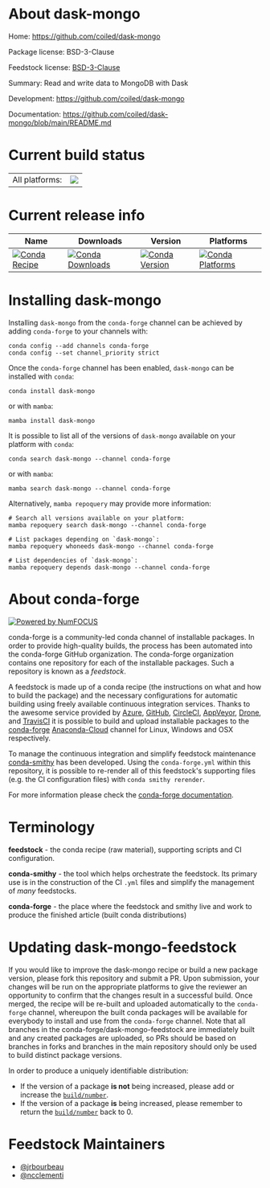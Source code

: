 About dask-mongo
================

Home: https://github.com/coiled/dask-mongo

Package license: BSD-3-Clause

Feedstock license: [BSD-3-Clause](https://github.com/conda-forge/dask-mongo-feedstock/blob/main/LICENSE.txt)

Summary: Read and write data to MongoDB with Dask

Development: https://github.com/coiled/dask-mongo

Documentation: https://github.com/coiled/dask-mongo/blob/main/README.md

Current build status
====================


<table><tr><td>All platforms:</td>
    <td>
      <a href="https://dev.azure.com/conda-forge/feedstock-builds/_build/latest?definitionId=13507&branchName=main">
        <img src="https://dev.azure.com/conda-forge/feedstock-builds/_apis/build/status/dask-mongo-feedstock?branchName=main">
      </a>
    </td>
  </tr>
</table>

Current release info
====================

| Name | Downloads | Version | Platforms |
| --- | --- | --- | --- |
| [![Conda Recipe](https://img.shields.io/badge/recipe-dask--mongo-green.svg)](https://anaconda.org/conda-forge/dask-mongo) | [![Conda Downloads](https://img.shields.io/conda/dn/conda-forge/dask-mongo.svg)](https://anaconda.org/conda-forge/dask-mongo) | [![Conda Version](https://img.shields.io/conda/vn/conda-forge/dask-mongo.svg)](https://anaconda.org/conda-forge/dask-mongo) | [![Conda Platforms](https://img.shields.io/conda/pn/conda-forge/dask-mongo.svg)](https://anaconda.org/conda-forge/dask-mongo) |

Installing dask-mongo
=====================

Installing `dask-mongo` from the `conda-forge` channel can be achieved by adding `conda-forge` to your channels with:

```
conda config --add channels conda-forge
conda config --set channel_priority strict
```

Once the `conda-forge` channel has been enabled, `dask-mongo` can be installed with `conda`:

```
conda install dask-mongo
```

or with `mamba`:

```
mamba install dask-mongo
```

It is possible to list all of the versions of `dask-mongo` available on your platform with `conda`:

```
conda search dask-mongo --channel conda-forge
```

or with `mamba`:

```
mamba search dask-mongo --channel conda-forge
```

Alternatively, `mamba repoquery` may provide more information:

```
# Search all versions available on your platform:
mamba repoquery search dask-mongo --channel conda-forge

# List packages depending on `dask-mongo`:
mamba repoquery whoneeds dask-mongo --channel conda-forge

# List dependencies of `dask-mongo`:
mamba repoquery depends dask-mongo --channel conda-forge
```


About conda-forge
=================

[![Powered by
NumFOCUS](https://img.shields.io/badge/powered%20by-NumFOCUS-orange.svg?style=flat&colorA=E1523D&colorB=007D8A)](https://numfocus.org)

conda-forge is a community-led conda channel of installable packages.
In order to provide high-quality builds, the process has been automated into the
conda-forge GitHub organization. The conda-forge organization contains one repository
for each of the installable packages. Such a repository is known as a *feedstock*.

A feedstock is made up of a conda recipe (the instructions on what and how to build
the package) and the necessary configurations for automatic building using freely
available continuous integration services. Thanks to the awesome service provided by
[Azure](https://azure.microsoft.com/en-us/services/devops/), [GitHub](https://github.com/),
[CircleCI](https://circleci.com/), [AppVeyor](https://www.appveyor.com/),
[Drone](https://cloud.drone.io/welcome), and [TravisCI](https://travis-ci.com/)
it is possible to build and upload installable packages to the
[conda-forge](https://anaconda.org/conda-forge) [Anaconda-Cloud](https://anaconda.org/)
channel for Linux, Windows and OSX respectively.

To manage the continuous integration and simplify feedstock maintenance
[conda-smithy](https://github.com/conda-forge/conda-smithy) has been developed.
Using the ``conda-forge.yml`` within this repository, it is possible to re-render all of
this feedstock's supporting files (e.g. the CI configuration files) with ``conda smithy rerender``.

For more information please check the [conda-forge documentation](https://conda-forge.org/docs/).

Terminology
===========

**feedstock** - the conda recipe (raw material), supporting scripts and CI configuration.

**conda-smithy** - the tool which helps orchestrate the feedstock.
                   Its primary use is in the construction of the CI ``.yml`` files
                   and simplify the management of *many* feedstocks.

**conda-forge** - the place where the feedstock and smithy live and work to
                  produce the finished article (built conda distributions)


Updating dask-mongo-feedstock
=============================

If you would like to improve the dask-mongo recipe or build a new
package version, please fork this repository and submit a PR. Upon submission,
your changes will be run on the appropriate platforms to give the reviewer an
opportunity to confirm that the changes result in a successful build. Once
merged, the recipe will be re-built and uploaded automatically to the
`conda-forge` channel, whereupon the built conda packages will be available for
everybody to install and use from the `conda-forge` channel.
Note that all branches in the conda-forge/dask-mongo-feedstock are
immediately built and any created packages are uploaded, so PRs should be based
on branches in forks and branches in the main repository should only be used to
build distinct package versions.

In order to produce a uniquely identifiable distribution:
 * If the version of a package **is not** being increased, please add or increase
   the [``build/number``](https://docs.conda.io/projects/conda-build/en/latest/resources/define-metadata.html#build-number-and-string).
 * If the version of a package **is** being increased, please remember to return
   the [``build/number``](https://docs.conda.io/projects/conda-build/en/latest/resources/define-metadata.html#build-number-and-string)
   back to 0.

Feedstock Maintainers
=====================

* [@jrbourbeau](https://github.com/jrbourbeau/)
* [@ncclementi](https://github.com/ncclementi/)

